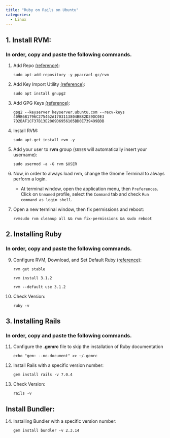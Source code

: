 ```yaml
---
title: "Ruby on Rails on Ubuntu"
categories:
  - Linux
---
```


## 1. Install RVM:
### In order, copy and paste the following commands.
1. Add Repo [(reference)](https://github.com/rvm/ubuntu_rvm/blob/531e67a9903a593d2c9c1f3cb9b6ee4ec332fad2/README.md):
   ```console
   sudo apt-add-repository -y ppa:rael-gc/rvm
   ```

2. Add Key Import Utility [(reference)](https://rvm.io/):
   ```console
   sudo apt install gnupg2
   ```

3. Add GPG Keys [(reference)](https://rvm.io/):
   ```console
   gpg2 --keyserver keyserver.ubuntu.com --recv-keys 409B6B1796C275462A1703113804BB82D39DC0E3 7D2BAF1CF37B13E2069D6956105BD0E739499BDB
   ```

4. Install RVM:
   ```console
   sudo apt-get install rvm -y
   ```

5. Add your user to **rvm** group (`$USER` will automatically insert your username):
   ```console
   sudo usermod -a -G rvm $USER
   ```    

6. Now, in order to always load rvm, change the Gnome Terminal to always perform a login.
    - At terminal window, open the application menu, then `Preferences`. Click on `Unnamed` profile, select the `Command` tab and check `Run command as login shell`.

<!-- <p align="center"><img src= TERMINAL.png></p> -->


7. Open a new terminal window, then fix permissions and reboot:
   ```console
   rvmsudo rvm cleanup all && rvm fix-permissions && sudo reboot
   ```

## 2. Installing Ruby
### In order, copy and paste the following commands.

9. Configure RVM, Download, and Set Default Ruby [(reference)](https://www.railstutorial.org/book):
   ```console
   rvm get stable
   ```

   ```console
   rvm install 3.1.2
   ```

   ```console
   rvm --default use 3.1.2
   ```

10. Check Version:
    ```console
    ruby -v
    ```

## 3. Installing Rails
### In order, copy and paste the following commands.

11. Configure the __.gemrc__ file to skip the installation of Ruby documentation
    ```console
    echo "gem: --no-document" >> ~/.gemrc
    ```

12. Install Rails with a specific version number:
    ```console
    gem install rails -v 7.0.4
    ```

13. Check Version:
    ```console
    rails -v
    ```

## Install Bundler:

14. Installing Bundler with a specific version number:

    ```console
    gem install bundler -v 2.3.14
    ```
